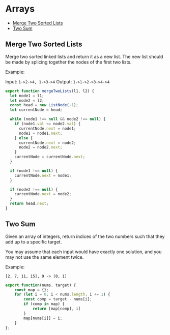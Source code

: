 # Arrays

* [Merge Two Sorted Lists](#merge-two-sorted-lists)
* [Two Sum](#two-sum)

## Merge Two Sorted Lists

Merge two sorted linked lists and return it as a new list. The new list should be made by splicing together the nodes of the first two lists.

Example:

Input: `1->2->4, 1->3->4`
Output: `1->1->2->3->4->4`

```javascript
export function mergeTwoLists(l1, l2) {
  let node1 = l1;
  let node2 = l2;
  const head = new ListNode(-1);
  let currentNode = head;

  while (node1 !== null && node2 !== null) {
    if (node1.val <= node2.val) {
      currentNode.next = node1;
      node1 = node1.next;
    } else {
      currentNode.next = node2;
      node2 = node2.next;
    }
    currentNode = currentNode.next;
  }

  if (node1 !== null) {
    currentNode.next = node1;
  }

  if (node2 !== null) {
    currentNode.next = node2;
  }
  return head.next;
}
```

## Two Sum

Given an array of integers, return indices of the two numbers such that they add up to a specific target.

You may assume that each input would have exactly one solution, and you may not use the same element twice.

Example:

`[2, 7, 11, 15], 9 -> [0, 1]`

```javascript
export function(nums, target) {
    const map = {};
    for (let i = 0; i < nums.length; i += 1) {
        const comp = target - nums[i];
        if (comp in map) {
            return [map[comp], i]
        }
        map[nums[i]] = i;
    }
};
```
